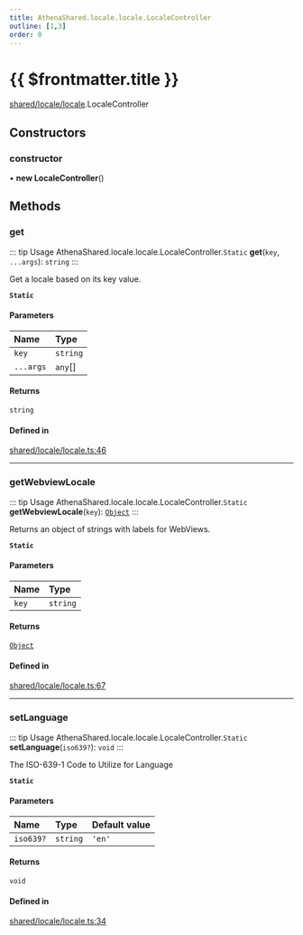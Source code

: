 ```yaml
---
title: AthenaShared.locale.locale.LocaleController
outline: [1,3]
order: 0
---
```


# {{ $frontmatter.title }}


[shared/locale/locale](../modules/shared_locale_locale.md).LocaleController

## Constructors

### constructor

• **new LocaleController**()

## Methods

### get

::: tip Usage
AthenaShared.locale.locale.LocaleController.`Static` **get**(`key`, `...args`): `string`
:::

Get a locale based on its key value.

**`Static`**

#### Parameters

| Name | Type |
| :------ | :------ |
| `key` | `string` |
| `...args` | `any`[] |

#### Returns

`string`

#### Defined in

[shared/locale/locale.ts:46](https://github.com/Stuyk/altv-athena/blob/cdad41b/src/core/shared/locale/locale.ts#L46)

___

### getWebviewLocale

::: tip Usage
AthenaShared.locale.locale.LocaleController.`Static` **getWebviewLocale**(`key`): [`Object`](../modules/server_systems_inventory_crafting_Internal.md#Object)
:::

Returns an object of strings with labels for WebViews.

**`Static`**

#### Parameters

| Name | Type |
| :------ | :------ |
| `key` | `string` |

#### Returns

[`Object`](../modules/server_systems_inventory_crafting_Internal.md#Object)

#### Defined in

[shared/locale/locale.ts:67](https://github.com/Stuyk/altv-athena/blob/cdad41b/src/core/shared/locale/locale.ts#L67)

___

### setLanguage

::: tip Usage
AthenaShared.locale.locale.LocaleController.`Static` **setLanguage**(`iso639?`): `void`
:::

The ISO-639-1 Code to Utilize for Language

**`Static`**

#### Parameters

| Name | Type | Default value |
| :------ | :------ | :------ |
| `iso639?` | `string` | `'en'` |

#### Returns

`void`

#### Defined in

[shared/locale/locale.ts:34](https://github.com/Stuyk/altv-athena/blob/cdad41b/src/core/shared/locale/locale.ts#L34)
